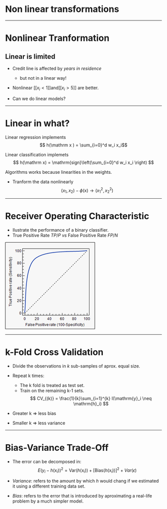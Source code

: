 # Non linear transformations

---
# Nonlinear Tranformation
## Linear is limited

* Credit line is affected by _years in residence_
	- but not in a linear way!

* Nonlinear $[[x_i < 1]] \mathrm{and} [[x_i > 5]]$ are better.

* Can we do linear models?

---
# Linear in what?
Linear regression implements 
$$ h(\mathrm x ) = \sum_{i=0}^d w_i x_i$$

Linear classification implemets
$$ h(\mathrm x) = \mathrm{sign}\left(\sum_{i=0}^d w_i x_i \right) $$

Algorithms works because linearities in the weights.

* Tranform the data nonlinearly
$$ (x_1, x_2) - \phi(\mathrm{x}) \rightarrow (x_1^2, x_2^2) $$

---
# Receiver Operating Characteristic
* Ilustrate the performance of a binary classifier.
* True Positive Rate $TP/P$ _vs_ False Positive Rate $FP/N$

![center](../images/roc.png)


---
# k-Fold Cross Validation
* Divide the observations in $k$ sub-samples of aprox. equal size.
* Repeat k times:
	* The k fold is treated as test set.
	* Train on the remaining k-1 sets.
$$ CV_{(k)} = \frac{1}{k}\sum_{i=1}^{k} I(\mathrm{y}_i \neq \mathrm{h}_i) $$

* Greater k => less bias
* Smaller k => less variance

---
# Bias-Variance Trade-Off
* The error can be decomposed in:
$$E(y_i - h(\mathrm x_i) )^2 = \mathrm{Var}(h(\mathrm x_i)) + \left[\mathrm{Bias}(h(\mathrm x_i))\right]^2 + Var(\epsilon) $$

* _Variance_: refers to the amount by which $h$ would chang if we estimated it using a different training data set.
* _Bias_: refers to the error that is introduced by aproximating a real-life problem by a much simpler model.